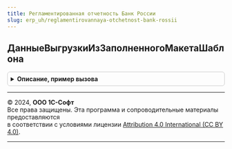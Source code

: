 ```yaml
---
title: Регламентированная отчетность Банк России
slug: erp_uh/reglamentirovannaya-otchetnost-bank-rossii
---
```



## ДанныеВыгрузкиИзЗаполненногоМакетаШаблона
<details style="margin: 1em 0; padding: 0.5em; border: 1px solid #ccc; border-radius: 6px;">

<summary style="font-weight: bold; cursor: pointer;">Описание, пример вызова</summary>

```bsl

Функция ДанныеВыгрузкиИзЗаполненногоМакетаШаблона(Форма, ТекстВыгрузки, ПараметрыВыгрузки) Экспорт
```

Пример вызова
```bsl
Результат = РегламентированнаяОтчетностьБанкРоссии.ДанныеВыгрузкиИзЗаполненногоМакетаШаблона(Форма, ТекстВыгрузки, ПараметрыВыгрузки) 
```
</details>

---

© 2024, **ООО 1С-Софт**  
Все права защищены. Эта программа и сопроводительные материалы предоставляются  
в соответствии с условиями лицензии [Attribution 4.0 International (CC BY 4.0)](https://creativecommons.org/licenses/by/4.0/legalcode).

---

